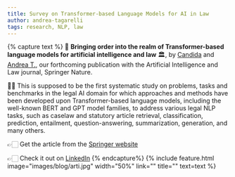 ```yaml
---
title: Survey on Transformer-based Language Models for AI in Law
author: andrea-tagarelli
tags: research, NLP, law
---
```


{% capture text %}
🤖 **Bringing order into the realm of Transformer-based language models for artificial intelligence and law** 🏛, by [Candida](/members/candida-greco.html) and [Andrea T.](/members/andrea-tagarelli.html), our forthcoming publication with the Artificial Intelligence and Law journal, Springer Nature. 

🕵‍♀️ This is supposed to be the first systematic study on problems, tasks and benchmarks in the legal AI domain for which approaches and methods have been developed upon Transformer-based language models, including the well-known BERT and GPT model families, to address various legal NLP tasks, such as caselaw and statutory article retrieval, classification, prediction, entailment, question-answering, summarization, generation, and many others.


👉🏻 Get the article from the [Springer website](https://doi.org/10.1007/s10506-023-09374-7)

👉🏻 Check it out on [LinkedIn](https://www.linkedin.com/posts/andrea-tagarelli_bringing-order-into-the-realm-of-transformer-based-activity-7095690323779026944-0Ctt?utm_source=share&utm_medium=member_desktop)
{% endcapture%}
{% include feature.html image="images/blog/arti.jpg" width="50%" link="" title="" text=text %} 
